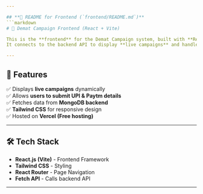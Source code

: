 ```yaml
---

## **📜 README for Frontend (`frontend/README.md`)**
```markdown
# 🌟 Demat Campaign Frontend (React + Vite)

This is the **frontend** for the Demat Campaign system, built with **React.js (Vite)**.  
It connects to the backend API to display **live campaigns** and handle **form submissions**.

---
```


## 📌 Features
✅ Displays **live campaigns** dynamically  
✅ Allows **users to submit UPI & Paytm details**  
✅ Fetches data from **MongoDB backend**  
✅ **Tailwind CSS** for responsive design  
✅ Hosted on **Vercel (Free hosting)**  

---

## 🛠️ Tech Stack
- **React.js (Vite)** - Frontend Framework  
- **Tailwind CSS** - Styling  
- **React Router** - Page Navigation  
- **Fetch API** - Calls backend API  

---
